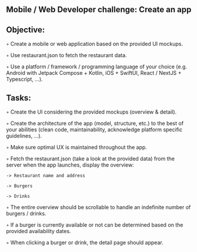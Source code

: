 Mobile / Web Developer challenge: Create an app
---------------------------

Objective:
---------------------------

◦  Create a mobile or web application based on the provided UI mockups.

◦  Use restaurant.json to fetch the restaurant data.

◦  Use a platform / framework / programming language of your choice (e.g. Android with
Jetpack Compose + Kotlin, iOS + SwiftUI, React / NextJS + Typescript, …).


Tasks:
---------------------------
◦ Create the UI considering the provided mockups (overview & detail).

◦ Create the architecture of the app (model, structure, etc.) to the best of your abilities
(clean code, maintainability, acknowledge platform specific guidelines, ...).

◦ Make sure optimal UX is maintained throughout the app.

◦ Fetch the restaurant.json (take a look at the provided data) from the server when the
app launches, display the overview:

    -> Restaurant name and address

    -> Burgers

    -> Drinks

◦ The entire overview should be scrollable to handle an indefinite number of burgers /
drinks.

◦ If a burger is currently available or not can be determined based on the provided
availability dates.

◦ When clicking a burger or drink, the detail page should appear.